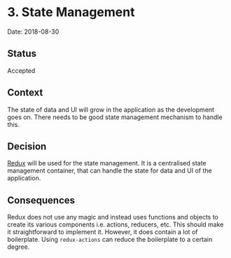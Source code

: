 # 3. State Management

Date: 2018-08-30

## Status

Accepted

## Context

The state of data and UI will grow in the application as the development goes on. There needs to be good state management mechanism to handle this.

## Decision

[Redux](https://redux.js.org/) will be used for the state management. It is a centralised state management container, that can handle the state for data and UI of the application.

## Consequences

Redux does not use any magic and instead uses functions and objects to create its various components i.e. actions, reducers, etc. This should make it straightforward to implement it. However, it does contain a lot of boilerplate. Using `redux-actions` can reduce the boilerplate to a certain degree.
